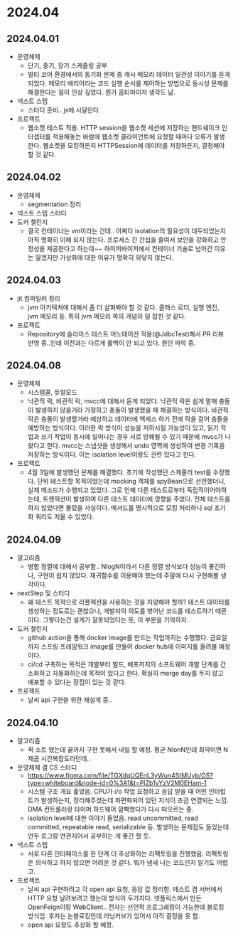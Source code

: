 # 2024.04
## 2024.04.01
- 운영체제
  - 단기, 중기, 장기 스케줄링 공부
  - 멀티 코어 환경에서의 동기화 문제 중 캐시 메모리 데이터 일관성 이야기를 듣게 되었다. 메모리 배리어라는 코드 실행 순서를 제어하는 방법으로 동시성 문제를 해결한다는 점이 인상 깊었다. 뭔가 옵티마이저 생각도 남.
- 넥스트 스텝
  - 스터디 준비.. js에 시달린다
- 프로젝트
  - 웹소켓 테스트 적용. HTTP session을 웹소켓 세션에 저장하는 핸드쉐이크 인터셉터를 적용해놓는 바람에 웹소켓 클라이언트에 요청할 때마다 오류가 발생한다. 웹소켓을 모킹하든지 HTTPSession에 데이터를 저장하든지, 결정해야 할 것 같다.
## 2024.04.02
- 운영체제
  - segmentation 정리
- 넥스트 스텝 스터디
- 도커 챌린지
  - 결국 컨테이너는 vm이라는 건데.. 어쩌다 isolation의 필요성이 대두되었는지 아직 명확히 이해 되지 않는다. 프로세스 간 간섭을 줄여서 보안을 강화하고 안정성을 제공한다고 하는데~~ 하이퍼바이저에서 컨테이너 기술로 넘어간 이유는 알겠지만 가상화에 대한 이유가 명확히 와닿지 않는다.

## 2024.04.03
- jit 컴파일러 정리
  - jvm 아키텍처에 대해서 좀 더 살펴봐야 할 것 같다. 클래스 로더, 실행 엔진, jvm 메모리 등. 특히 jvm 메모리 쪽의 개념이 덜 잡힌 것 같다.
- 프로젝트
  - Repository에 슬라이스 테스트 어노테이션 적용(@JdbcTest)해서 PR 리뷰 반영 중..인데 이전과는 다르게 롤백이 안 되고 있다. 원인 파악 중.

## 2024.04.08
- 운영체제
  - 시스템콜, 듀얼모드
  - 낙관적 락, 비관적 락, mvcc에 대해서 듣게 되었다. 낙관적 락은 쉽게 말해 충돌이 발생하지 않을거라 가정하고 충돌이 발생했을 때 해결하는 방식이다. 비관적 락은 충돌이 발생할거라 예상하고 데이터에 액세스 하기 전에 락을 걸어 충돌을 예방하는 방식이다. 이러한 락 방식이 성능을 저하시킬 가능성이 있고, 읽기 작업과 쓰기 작업이 동시에 일어나는 경우 서로 방해될 수 있기 때문에 mvcc가 나왔다고 한다. mvcc는 스냅샷을 생성해서 undo 영역에 생성하여 변경 기록을 저장하는 방식이다. 이는 isolation level이랑도 관련 있다고 한다.
- 프로젝트
  - 4월 3일에 발생했던 문제를 해결했다. 초기에 작성했던 스케줄러 test를 수정했다. 단위 테스트할 목적이었는데 mocking 객체를 spyBean으로 선언했더니, 실제 메소드가 수행되고 있었다. 그로 인해 다른 테스트로부터 독립적이어야하는데, 트랜잭션이 발생하여 다른 테스트 데이터에 영향을 주었다. 전체 테스트를 하지 않았다면 몰랐을 사실이다. 메서드를 명시적으로 모킹 처리하니 sql 초기화 쿼리도 지울 수 있었다.

## 2024.04.09
- 알고리즘
  - 병합 정렬에 대해서 공부함.. NlogN이라서 다른 정렬 방식보다 성능이 좋긴하나, 구현이 쉽지 않았다. 재귀함수를 이용해야 했는데 주말에 다시 구현해볼 생각이다.
- nextStep 및 스터디
  - 왜 테스트 목적으로 리플렉션을 사용하는 것을 지양해야 할까? 테스트 데이터를 생성하는 정도로는 괜찮으나, 개발자의 의도를 벗어난 코드를 테스트하기 때문이다. 그렇다는건 설게가 잘못되었다는 뜻, 이 부분을 기억하자.
- 도커 챌린지
  - github action을 통해 docker image를 만드는 작업까지는 수행했다. 금요일까지 스프링 프레임워크 image를 만들어 docker hub에 이미지를 올려볼 예정이다.
  - ci/cd 구축하는 목적은 개발부터 빌드, 배포까지의 소프트웨어 개발 단계를 간소화하고 자동화하는데 목적이 있다고 한다. 확실히 merge day를 두지 않고 배포할 수 있다는 장점이 있는 것 같다.
- 프로젝트
  - 날씨 api 구현을 위한 재설계 중..

## 2024.04.10
- 알고리즘
  - 퀵 소트 했는데 끝까지 구현 못해서 내일 할 예정. 평균 NlonN인데 최악이면 N제곱 시간복잡도라던데.. 
- 운영체제 겸 CS 스터디
  - https://www.figma.com/file/TGXdqUQEnL3yWun4StMUyb/OS?type=whiteboard&node-id=0%3A1&t=PlZb1vYzV2M0EHam-1
  - 시스템 구조 개요 훑었음. CPU가 i/o 작업 요청하고 응답 받을 때 어떤 인터럽트가 발생하는지, 정리해주셨는데 파편화되어 있던 지식이 조금 연결되는 느낌. DMA 컨트롤러랑 타이머 하드웨어 깜빡했다가 다시 떠오르는 중.
  - isolation level에 대한 이야기 들었음. read uncommitted, read committed, repeatable read, serializable 등. 발생하는 문제점도 들었는데 언두 로그랑 연관지어서 공부하는 게 좋긴 할 듯.
- 넥스트 스텝
  - 서로 다른 인터페이스를 한 단계 더 추상화하는 리팩토링을 진행했음. 리팩토링은 의식하고 하지 않으면 어려운 것 같다. 뭐가 냄새 나는 코드인지 알기도 어렵고.
- 프로젝트
  - 날씨 api 구현하려고 각 open api 요청, 응답 값 정리함. 테스트 겸 서버에서 HTTP 요청 날려보려고 했는데 방식이 두가지다. 넷플릭스에서 만든 OpenFeign이랑 WebClient.. 전자는 선언적 프로그래밍이 가능한데 블로킹 방식임. 후자는 논블로킹인데 러닝커브가 있어서 아직 결정을 못 함.
  - open api 요청도 추상화 할 예정.
